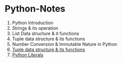 # Python-Notes

1. Python Introduction
2. Strings & its operation
3. List Data structure & it functions
4. Tuple data structure & its functions
5. Number Conversion & Immutable Nature in Python
6. <a href="https://github.com/kothakondachandhar/Python-Notes/blob/main/Tuple%20Data%20Structures.ipynb">Tuple data structure & its functions</a>
7. <a href="https://github.com/kothakondachandhar/Python-Notes/blob/main/Python%20Literals.ipynb">Python Literals</a>

